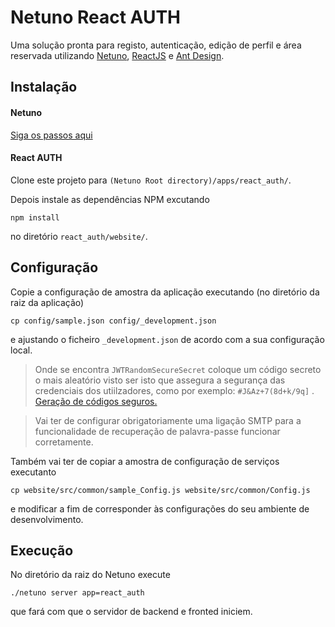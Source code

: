 # Netuno React AUTH

Uma solução pronta para registo, autenticação, edição de perfil e área reservada utilizando [Netuno](https://www.netuno.org/), [ReactJS](https://reactjs.org/) e [Ant Design](https://ant.design/).

## Instalação

#### Netuno

[Siga os passos aqui](https://doc.netuno.org/docs/pt-PT/installation/)

#### React AUTH

Clone este projeto para `(Netuno Root directory)/apps/react_auth/`.

Depois instale as dependências NPM excutando

`npm install` 

no diretório `react_auth/website/`.

## Configuração

Copie a configuração de amostra da aplicação executando (no diretório da raiz da aplicação)

`cp config/sample.json config/_development.json` 

e ajustando o ficheiro `_development.json` de acordo com a sua configuração local.

> Onde se encontra `JWTRandomSecureSecret` coloque um código secreto o mais aleatório visto ser isto que assegura a segurança das credenciais dos utiilzadores, como por exemplo: `#J&Az+7(8d+k/9q]` . [Geração de códigos seguros.](https://passwordsgenerator.net/)

> Vai ter de configurar obrigatoriamente uma ligação SMTP para a funcionalidade de recuperação de palavra-passe funcionar corretamente.

Também vai ter de copiar a amostra de configuração de serviços executanto

`cp website/src/common/sample_Config.js website/src/common/Config.js` 

e modificar a fim de corresponder às configurações do seu ambiente de desenvolvimento.

## Execução

No diretório da raiz do Netuno execute

`./netuno server app=react_auth`

que fará com que o servidor de backend e fronted iniciem.